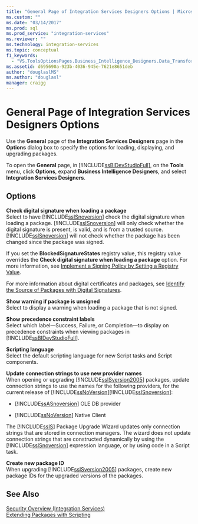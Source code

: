 ```yaml
---
title: "General Page of Integration Services Designers Options | Microsoft Docs"
ms.custom: ""
ms.date: "03/14/2017"
ms.prod: sql
ms.prod_service: "integration-services"
ms.reviewer: ""
ms.technology: integration-services
ms.topic: conceptual
f1_keywords: 
  - "VS.ToolsOptionsPages.Business_Intelligence_Designers.Data_Transformation_Designers.General"
ms.assetid: d695690a-923b-4036-945e-7621e8651deb
author: "douglaslMS"
ms.author: "douglasl"
manager: craigg
---
```

# General Page of Integration Services Designers Options
  Use the **General** page of the **Integration Services Designers** page in the **Options** dialog box to specify the options for loading, displaying, and upgrading packages.  
  
 To open the **General** page, in [!INCLUDE[ssBIDevStudioFull](../includes/ssbidevstudiofull-md.md)], on the **Tools** menu, click **Options**, expand **Business Intelligence Designers**, and select **Integration Services Designers**.  
  
## Options  
 **Check digital signature when loading a package**  
 Select to have [!INCLUDE[ssISnoversion](../includes/ssisnoversion-md.md)] check the digital signature when loading a package. [!INCLUDE[ssISnoversion](../includes/ssisnoversion-md.md)] will only check whether the digital signature is present, is valid, and is from a trusted source. [!INCLUDE[ssISnoversion](../includes/ssisnoversion-md.md)] will not check whether the package has been changed since the package was signed.  
  
 If you set the **BlockedSignatureStates** registry value, this registry value overrides the **Check digital signature when loading a package** option. For more information, see [Implement a Signing Policy by Setting a Registry Value](../integration-services/packages/implement-a-signing-policy-by-setting-a-registry-value.md).  
  
 For more information about digital certificates and packages, see [Identify the Source of Packages with Digital Signatures](../integration-services/security/identify-the-source-of-packages-with-digital-signatures.md).  
  
 **Show warning if package is unsigned**  
 Select to display a warning when loading a package that is not signed.  
  
 **Show precedence constraint labels**  
 Select which label—Success, Failure, or Completion—to display on precedence constraints when viewing packages in [!INCLUDE[ssBIDevStudioFull](../includes/ssbidevstudiofull-md.md)].  
  
 **Scripting language**  
 Select the default scripting language for new Script tasks and Script components.  
  
 **Update connection strings to use new provider names**  
 When opening or upgrading [!INCLUDE[ssISversion2005](../includes/ssisversion2005-md.md)] packages, update connection strings to use the names for the following providers, for the current release of [!INCLUDE[ssNoVersion](../includes/ssnoversion-md.md)][!INCLUDE[ssISnoversion](../includes/ssisnoversion-md.md)]:  
  
-   [!INCLUDE[ssASnoversion](../includes/ssasnoversion-md.md)] OLE DB provider  
  
-   [!INCLUDE[ssNoVersion](../includes/ssnoversion-md.md)] Native Client  
  
 The [!INCLUDE[ssIS](../includes/ssis-md.md)] Package Upgrade Wizard updates only connection strings that are stored in connection managers. The wizard does not update connection strings that are constructed dynamically by using the [!INCLUDE[ssISnoversion](../includes/ssisnoversion-md.md)] expression language, or by using code in a Script task.  
  
 **Create new package ID**  
 When upgrading [!INCLUDE[ssISversion2005](../includes/ssisversion2005-md.md)] packages, create new package IDs for the upgraded versions of the packages.  
  
## See Also  
 [Security Overview &#40;Integration Services&#41;](../integration-services/security/security-overview-integration-services.md)   
 [Extending Packages with Scripting](../integration-services/extending-packages-scripting/extending-packages-with-scripting.md)  
  
  
